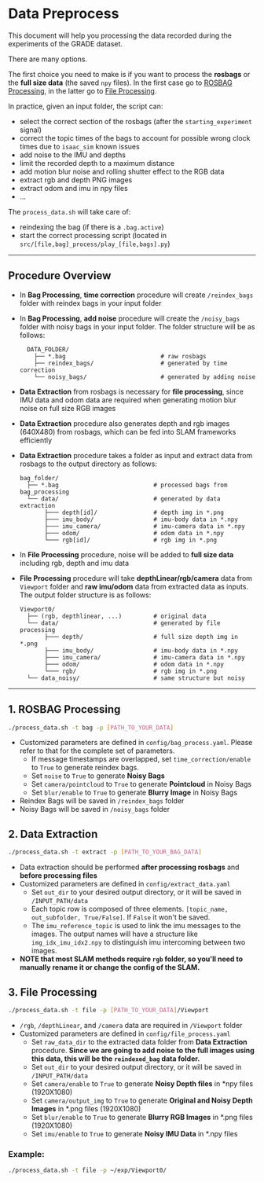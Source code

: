 # Data Preprocess

This document will help you processing the data recorded during the experiments of the GRADE dataset.

There are many options.

The first choice you need to make is if you want to process the **rosbags** or the **full size data** (the saved `npy` files).
In the first case go to [ROSBAG Processing](), in the latter go to [File Processing]().

In practice, given an input folder, the script can:

- select the correct section of the rosbags (after the `starting_experiment` signal)
- correct the topic times of the bags to account for possible wrong clock times due to `isaac_sim` known issues
- add noise to the IMU and depths
- limit the recorded depth to a maximum distance
- add motion blur noise and rolling shutter effect to the RGB data
- extract rgb and depth PNG images
- extract odom and imu in npy files
- ...

The `process_data.sh` will take care of:

- reindexing the bag (if there is a `.bag.active`)
- start the correct processing script (located in `src/[file,bag]_process/play_[file,bags].py`)

---

## Procedure Overview

- In **Bag Processing**, **time correction** procedure will create `/reindex_bags` folder with reindex bags in your input folder
- In **Bag Processing**, **add noise** procedure will create the `/noisy_bags` folder with noisy bags in your input folder. The folder structure will be as follows:

  ```
    DATA_FOLDER/
      ├── *.bag                           # raw rosbags
      ├── reindex_bags/                   # generated by time correction
      └── noisy_bags/                     # generated by adding noise
  ```

- **Data Extraction** from rosbags is necessary for **file processing**, since IMU data and odom data are required when generating motion blur noise on full size RGB images
- **Data Extraction** procedure also generates depth and rgb images (640X480) from rosbags, which can be fed into SLAM frameworks efficiently
- **Data Extraction** procedure takes a folder as input and extract data from rosbags to the output directory as follows:

  ```
  bag_folder/
    ├── *.bag                           # processed bags from bag_processing
    └── data/                           # generated by data extraction
         ├─── depth[id]/                # depth img in *.png
         ├─── imu_body/                 # imu-body data in *.npy
         ├─── imu_camera/               # imu-camera data in *.npy
         ├─── odom/                     # odom data in *.npy
         └─── rgb[id]/                  # rgb img in *.png
  ```

- In **File Processing** procedure, noise will be added to **full size data** including rgb, depth and imu data
- **File Processing** procedure will take **depthLinear/rgb/camera** data from `Viewport` folder and **raw imu/odom** data from extracted data as inputs. The output folder structure is as follows:

  ```
  Viewport0/
    ├── (rgb, depthlinear, ...)         # original data
    └── data/                           # generated by file processing
         ├─── depth/                    # full size depth img in *.png
         ├─── imu_body/                 # imu-body data in *.npy
         ├─── imu_camera/               # imu-camera data in *.npy
         ├─── odom/                     # odom data in *.npy
         └─── rgb/                      # rgb img in *.png
    └── data_noisy/                     # same structure but noisy
  ```

---

## 1. ROSBAG Processing

```bash
./process_data.sh -t bag -p [PATH_TO_YOUR_DATA]
```

- Customized parameters are defined in `config/bag_process.yaml`. Please refer to that for the complete set of parameters.
  - If message timestamps are overlapped, set `time_correction/enable` to `True` to generate reindex bags.
  - Set `noise` to `True` to generate **Noisy Bags**
  - Set `camera/pointcloud` to `True` to generate **Pointcloud** in Noisy Bags
  - Set `blur/enable` to `True` to generate **Blurry Image** in Noisy Bags
- Reindex Bags will be saved in `/reindex_bags` folder
- Noisy Bags will be saved in `/noisy_bags` folder

## 2. Data Extraction

```bash
./process_data.sh -t extract -p [PATH_TO_YOUR_BAG_DATA]
```

- Data extraction should be performed **after processing rosbags** and **before processing files**
- Customized parameters are defined in `config/extract_data.yaml`
  - Set `out_dir` to your desired output directory, or it will be saved in `/INPUT_PATH/data`
  - Each topic row is composed of three elements. `[topic_name, out_subfolder, True/False]`. If `False` it won't be saved.
  - The `imu_reference_topic` is used to link the imu messages to the images. The output names will have a structure like `img_idx_imu_idx2.npy` to distinguish imu intercoming between two images.
- **NOTE that most SLAM methods require `rgb` folder, so you'll need to manually rename it or change the config of the SLAM.**
## 3. File Processing

```bash
./process_data.sh -t file -p [PATH_TO_YOUR_DATA]/Viewport
```

- `/rgb`, `/depthLinear`, and `/camera` data are required in `/Viewport` folder
- Customized parameters are defined in `config/file_process.yaml`
  - Set `raw_data_dir` to the extracted data folder from **Data Extraction** procedure.
    **Since we are going to add noise to the full images using this data, this will be the `reindexed_bag` data folder.**
  - Set `out_dir` to your desired output directory, or it will be saved in `/INPUT_PATH/data`
  - Set `camera/enable` to `True` to generate **Noisy Depth files** in \*npy files (1920X1080)
  - Set `camera/output_img` to `True` to generate **Original and Noisy Depth Images** in \*.png files (1920X1080)
  - Set `blur/enable` to `True` to generate **Blurry RGB Images** in \*.png files (1920X1080)
  - Set `imu/enable` to `True` to generate **Noisy IMU Data** in \*.npy files

### Example:

```bash
./process_data.sh -t file -p ~/exp/Viewport0/
```
